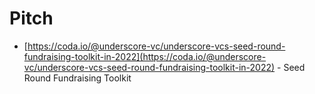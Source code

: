 # Pitch

- [https://coda.io/@underscore-vc/underscore-vcs-seed-round-fundraising-toolkit-in-2022](https://coda.io/@underscore-vc/underscore-vcs-seed-round-fundraising-toolkit-in-2022) - Seed Round Fundraising Toolkit

